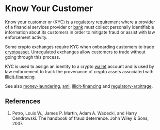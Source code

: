 # Know Your Customer
Know your customer or (KYC) is a regulatory requirement where a provider of a financial services provider or [bank](bank.md) must collect personally identifiable information about its customers in order to mitigate fraud or assist with law enforcement activity. 

Some crypto exchanges require KYC when onboarding customers to trade [cryptoasset](cryptoasset.md). Unregulated exchanges allow customers to trade without going through this process.

KYC is used to assign an identity to a crypto [wallet](wallet.md) account and is used by law enforcement to track the provenance of crypto assets associated with [illicit-financing](illicit-financing.md).

See also [money-laundering](money-laundering.md), [aml](aml.md), [illicit-financing](illicit-financing.md) and [regulatory-arbitrage](regulatory-arbitrage.md).

## References
1. Petro, Louis W., James P. Martin, Adam A. Wadecki, and Harry Cendrowski. The handbook of fraud deterrence. John Wiley & Sons, 2007.